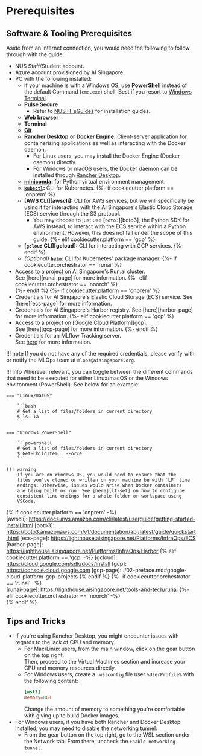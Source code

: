 # Prerequisites

## Software & Tooling Prerequisites

Aside from an internet connection, you would need the following to
follow through with the guide:

- NUS Staff/Student account.
- Azure account provisioned by AI Singapore.
- PC with the following installed:
    - If your machine is with a Windows OS, use [__PowerShell__][pshell]
      instead of the default Command (`cmd.exe`) shell. Best if you
      resort to [Windows Terminal][winterm].
    - __Pulse Secure__
        - Refer to [NUS IT eGuides][nus-it] for installation guides.
    - __Web browser__
    - __Terminal__
    - __[Git][git]__
    - __[Rancher Desktop][rancher]__ or __[Docker Engine][docker]:__
      Client-server application for containerising applications as well
      as interacting with the Docker daemon.
        - For Linux users, you may install the Docker Engine (Docker 
          daemon) directly.
        - For Windows or macOS users, the Docker daemon can be installed
          through [Rancher Desktop][rancher].
    - __[miniconda][mcond]:__ for Python virtual environment management.
    - __[`kubectl`][kubectl]:__ CLI for Kubernetes.
{%- if cookiecutter.platform == 'onprem' %}  
    - __[AWS CLI][awscli]:__ CLI for AWS services, but we will 
      specifically be using it for interacting with the AI Singapore's 
      Elastic Cloud Storage (ECS) service through the S3 protocol.
        - You may choose to just use [`boto3`][boto3], the Python SDK 
          for AWS instead, to interact with the ECS service within a 
          Python environment. However, this does not fall under the 
          scope of this guide.
{%- elif cookiecutter.platform == 'gcp' %}
    - __[`gcloud` CLI][gcloud]:__ CLI for interacting with GCP services.
{%- endif %}
    - *(Optional)* __[`helm`][helm]:__ CLI for Kubernetes' package 
      manager.
{%- if cookiecutter.orchestrator == 'runai' %}  
- Access to a project on AI Singapore's Run:ai cluster.  
  See [here][runai-page] for more information.
{%- elif cookiecutter.orchestrator == 'noorch' %}  
{%- endif %}
{%- if cookiecutter.platform == 'onprem' %}  
- Credentials for AI Singapore's Elastic Cloud Storage (ECS) service. 
  See [here][ecs-page] for more information.
- Credentials for AI Singapore's Harbor registry. 
  See [here][harbor-page] for more information.
{%- elif cookiecutter.platform == 'gcp' %}
- Access to a project on [Google Cloud Platform][gcp].  
  See [here][gcp-page] for more information.
{%- endif %}
- Credentials for an MLflow Tracking server.  
  See [here][mlflow-page] for more information.

!!! note
    If you do not have any of the required credentials, please verify 
    with or notify the MLOps team at `mlops@aisingapore.org`.

!!! info
    Wherever relevant, you can toggle between the different commands
    that need to be executed for either Linux/macOS or the Windows 
    environment (PowerShell). See below for an example:

    === "Linux/macOS"

        ```bash
        # Get a list of files/folders in current directory
        $ ls -la
        ```

    === "Windows PowerShell"

        ```powershell
        # Get a list of files/folders in current directory
        $ Get-ChildItem . -Force
        ```

    !!! warning
        If you are on Windows OS, you would need to ensure that the 
        files you've cloned or written on your machine be with `LF` line
        endings. Otherwise, issues would arise when Docker containers 
        are being built or run. See [here][lf-set] on how to configure 
        consistent line endings for a whole folder or workspace using 
        VSCode.

[pshell]: https://docs.microsoft.com/en-us/powershell/scripting/install/installing-powershell-on-windows?view=powershell-7.2
[winterm]: https://docs.microsoft.com/en-us/windows/terminal/
[nus-it]: https://nusit.nus.edu.sg/eguides/
[git]: https://git-scm.com/downloads
[rancher]: https://rancherdesktop.io
[docker]: https://docs.docker.com/engine/install
[mcond]: https://conda.io/projects/conda/en/latest/user-guide/install/index.html
[kubectl]: https://kubernetes.io/docs/tasks/tools/
[helm]: https://helm.sh/docs/intro/install/
[mlflow-page]: https://lighthouse.aisingapore.net/Platforms/MLOps&LLMOps/HelmCharts/MLflow
[lf-set]: https://stackoverflow.com/questions/48692741/how-can-i-make-all-line-endings-eols-in-all-files-in-visual-studio-code-unix
{% if cookiecutter.platform == 'onprem' -%}  
[awscli]: https://docs.aws.amazon.com/cli/latest/userguide/getting-started-install.html
[boto3]: https://boto3.amazonaws.com/v1/documentation/api/latest/guide/quickstart.html
[ecs-page]: https://lighthouse.aisingapore.net/Platforms/InfraOps/ECS
[harbor-page]: https://lighthouse.aisingapore.net/Platforms/InfraOps/Harbor
{% elif cookiecutter.platform == 'gcp' -%}
[gcloud]: https://cloud.google.com/sdk/docs/install
[gcp]: https://console.cloud.google.com
[gcp-page]: ./02-preface.md#google-cloud-platform-gcp-projects
{% endif %}
{%- if cookiecutter.orchestrator == 'runai' -%}  
[runai-page]: https://lighthouse.aisingapore.net/tools-and-tech/runai
{%- elif cookiecutter.orchestrator == 'noorch' -%}  
{% endif %}

## Tips and Tricks

- If you're using Rancher Desktop, you might encounter issues with 
  regards to the lack of CPU and memory.
    - For Mac/Linux users, from the main window, click on the gear 
      button on the top right.  
      Then, proceed to the Virtual Machines section and increase your 
      CPU and memory resources directly.
    - For Windows users, create a `.wslconfig` file user 
      `%UserProfile%` with the following content:
      ```toml
      [wsl2]
      memory=8GB
      ```
      Change the amount of memory to something you're comfortable with 
      giving up to build Docker images.
- For Windows users, if you have both Rancher and Docker Desktop 
  installed, you may need to disable the networking tunnel:
    - From the gear button on the top right, go to the WSL section 
      under the Network tab. From there, uncheck the `Enable networking 
      tunnel`.

